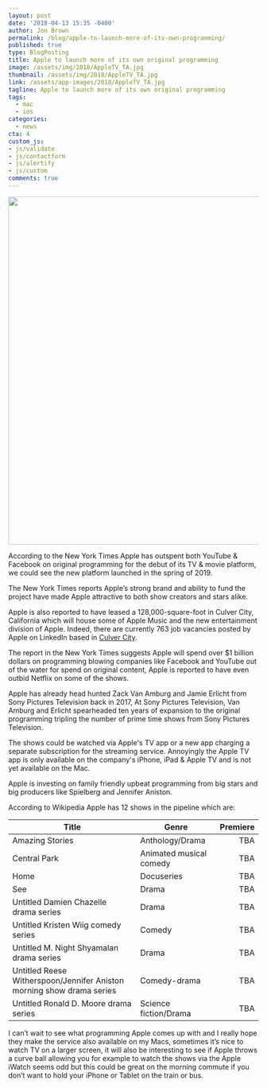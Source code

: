 ```yaml
---
layout: post
date: '2018-04-13 15:35 -0400'
author: Jon Brown
permalink: /blog/apple-to-launch-more-of-its-own-programming/
published: true
type: BlogPosting
title: Apple to launch more of its own original programming
image: /assets/img/2018/AppleTV_TA.jpg
thumbnail: /assets/img/2018/AppleTV_TA.jpg
link: /assets/app-images/2018/AppleTV_TA.jpg
tagline: Apple to launch more of its own original programming
tags:
  - mac
  - ios
categories:
  - news
cta: 4
custom_js:
- js/validate
- js/contactform
- js/alertify
- js/custom
comments: true
---
```

<img src="{{ site.site_cdn }}/assets/img/blog/2018/programming/image1.png" class="img-fluid rounded m-2" width="700" />

According to the New York Times Apple has outspent both YouTube & Facebook on original programming for the debut of its TV & movie platform, we could see the new platform launched in the spring of 2019.

The New York Times reports Apple’s strong brand and ability to fund the project have made Apple attractive to both show creators and stars alike.

Apple is also reported to have leased a 128,000-square-foot in Culver City, California which will house some of Apple Music and the new entertainment division of Apple. Indeed, there are currently 763 job vacancies posted by Apple on LinkedIn based in [Culver City](https://www.linkedin.com/jobs/apple-jobs-culver-city-ca/).

The report in the New York Times suggests Apple will spend over $1 billion dollars on programming blowing companies like Facebook and YouTube out of the water for spend on original content, Apple is reported to have even outbid Netflix on some of the shows.

Apple has already head hunted Zack Van Amburg and Jamie Erlicht from Sony Pictures Television back in 2017, At Sony Pictures Television, Van Amburg and Erlicht spearheaded ten years of expansion to the original programming tripling the number of prime time shows from Sony Pictures Television.

The shows could be watched via Apple's TV app or a new app charging a separate subscription for the streaming service. Annoyingly the Apple TV app is only available on the company's iPhone, iPad & Apple TV and is not yet available on the Mac.

Apple is investing on family friendly upbeat programming from big stars and big producers like Spielberg and Jennifer Aniston.

According to Wikipedia Apple has 12 shows in the pipeline which are:


**Title**|**Genre**|**Premiere**
-----------------------------------------------------------------|------------|--------------:
Amazing Stories|Anthology/Drama|TBA
Central Park|Animated musical comedy|TBA
Home|Docuseries|TBA
See|Drama|TBA
Untitled Damien Chazelle drama series|Drama|TBA
Untitled Kristen Wiig comedy series|Comedy|TBA
Untitled M. Night Shyamalan drama series|Drama|TBA
Untitled Reese Witherspoon/Jennifer Aniston morning show drama series &nbsp;&nbsp;&nbsp;|Comedy-drama|TBA
Untitled Ronald D. Moore drama series|Science fiction/Drama &nbsp;&nbsp;&nbsp;|TBA



I can’t wait to see what programming Apple comes up with and I really hope they make the service also available on my Macs, sometimes it’s nice to watch TV on a larger screen, it will also be interesting to see if Apple throws a curve ball allowing you for example to watch the shows via the Apple iWatch seems odd but this could be great on the morning commute if you don’t want to hold your iPhone or Tablet on the train or bus.